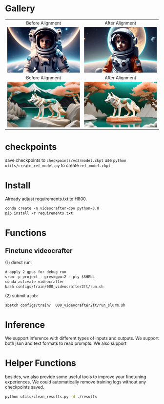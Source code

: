 
# Gallery
<table class="center">
  
  <tr>
    <td style="text-align:center;" width="320">Before Alignment</td>
    <td style="text-align:center;" width="320">After Alignment</td>
  </tr>
  <tr>
    <td><a href="./assets/vc2-dpo/0105.gif"><img src="./assets/vc2-dpo/0105.gif" width="320"></a></td>
    <td><a href="./assets/vc2-init/0105.gif"><img src="./assets/vc2-init/0105.gif" width="320"></a></td>
  </tr>
  
  <tr>
    <td style="text-align:center;" width="320">Before Alignment</td>
    <td style="text-align:center;" width="320">After Alignment</td>
  </tr>
  <tr>
    <td><a href="./assets/vc2-dpo/0163.gif"><img src="./assets/vc2-dpo/0163.gif" width="320"></a></td>
    <td><a href="./assets/vc2-init/0163.gif"><img src="./assets/vc2-init/0163.gif" width="320"></a></td>
  </tr>

</table>

# checkpoints

save checkpoints to `checkpoints/vc2/model.ckpt`
use `python utils/create_ref_model.py` to create `ref_model.ckpt`

# Install

Already adjust requirements.txt to H800.
```shell
conda create -n videocrafter-dpo python=3.8
pip install -r requirements.txt
```
# Functions
## Finetune videocrafter
(1) direct run:
```
# apply 2 gpus for debug run
srun -p project --gres=gpu:2 --pty $SHELL 
conda activate videocrafter
bash configs/train/000_videocrafter2ft/run.sh
```

(2) submit a job:
```
sbatch configs/train/  000_videocrafter2ft/run_slurm.sh
```


# Inference 
We support inference with different types of inputs and outputs.
We support both json and text formats to read prompts. 
We also support 

# Helper Functions
besides, we also provide some useful tools to improve your finetuning experiences. 
We could automatically remove training logs without any checkpoints saved. 
```bash 
python utils/clean_results.py -d ./results 
```